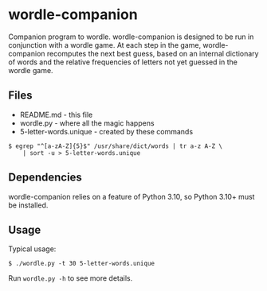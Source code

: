 # wordle-companion

Companion program to wordle. wordle-companion is designed to be run in conjunction 
with a wordle game. At each step in the game, wordle-companion recomputes the next best guess,
based on an internal dictionary of words and the relative frequencies of letters
not yet guessed in the wordle game.

## Files

* README.md - this file
* wordle.py - where all the magic happens
* 5-letter-words.unique - created by these commands
```
$ egrep "^[a-zA-Z]{5}$" /usr/share/dict/words | tr a-z A-Z \
    | sort -u > 5-letter-words.unique
```

## Dependencies
wordle-companion relies on a feature of Python 3.10, so Python 3.10+ must be installed.

## Usage
Typical usage:
```
$ ./wordle.py -t 30 5-letter-words.unique
```

Run `wordle.py -h` to see more details.